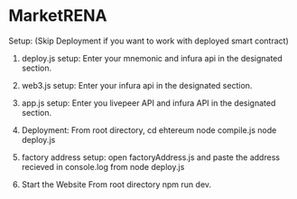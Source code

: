 # MarketRENA

Setup:
(Skip Deployment if you want to work with deployed smart contract)

1. deploy.js setup:
   Enter your mnemonic and infura api in the designated section.

2. web3.js setup:
   Enter your infura api in the designated section.

3. app.js setup:
   Enter you livepeer API and infura API in the designated section.

4. Deployment:
   From root directory,
   cd ehtereum
   node compile.js
   node deploy.js

5. factory address setup:
   open factoryAddress.js and paste the address recieved in console.log from node deploy.js

6. Start the Website
   From root directory
   npm run dev.

